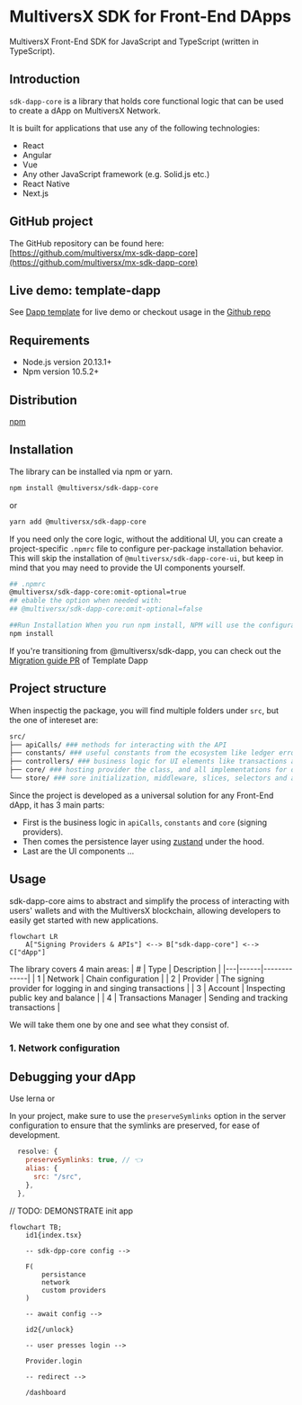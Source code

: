 # MultiversX SDK for Front-End DApps

MultiversX Front-End SDK for JavaScript and TypeScript (written in TypeScript).

## Introduction

`sdk-dapp-core` is a library that holds core functional logic that can be used to create a dApp on MultiversX Network.

It is built for applications that use any of the following technologies:
- React
- Angular
- Vue
- Any other JavaScript framework (e.g. Solid.js etc.)
- React Native
- Next.js

## GitHub project
The GitHub repository can be found here: [https://github.com/multiversx/mx-sdk-dapp-core](https://github.com/multiversx/mx-sdk-dapp-core)

## Live demo: template-dapp
See [Dapp template](https://template-dapp.multiversx.com/) for live demo or checkout usage in the [Github repo](https://github.com/multiversx/mx-template-dapp)


## Requirements
- Node.js version 20.13.1+
- Npm version 10.5.2+

## Distribution

[npm](https://www.npmjs.com/package/@multiversx/sdk-dapp)

## Installation

The library can be installed via npm or yarn.

```bash
npm install @multiversx/sdk-dapp-core
```

or

```bash
yarn add @multiversx/sdk-dapp-core
```

If you need only the core logic, without the additional UI, you can create a project-specific `.npmrc` file to configure per-package installation behavior. This will skip the installation of `@multiversx/sdk-dapp-core-ui`, but keep in mind that you may need to provide the UI components yourself.

```bash
## .npmrc
@multiversx/sdk-dapp-core:omit-optional=true
## ebable the option when needed with: 
## @multiversx/sdk-dapp-core:omit-optional=false

##Run Installation When you run npm install, NPM will use the configurations specified in the .npmrc file:
npm install
```

If you're transitioning from @multiversx/sdk-dapp, you can check out the [Migration guide PR](https://github.com/multiversx/mx-template-dapp/pull/264) of Template Dapp

## Project structure

When inspectig the package, you will find multiple folders under `src`, but the one of intereset are:

```bash
src/
├── apiCalls/ ### methods for interacting with the API
├── constants/ ### useful constants from the ecosystem like ledger error codes, default gas limits for transactions etc.
├── controllers/ ### business logic for UI elements like transactions and amount formatting
├── core/ ### hosting provider the class, and all implementations for different signing providers
└── store/ ### sore initialization, middleware, slices, selectors and actions
```

Since the project is developed as a universal solution for any Front-End dApp, it has 3 main parts: 
- First is the business logic in `apiCalls`, `constants` and `core` (signing providers). 
- Then comes the persistence layer using [zustand](https://zustand.docs.pmnd.rs/) under the hood.
- Last are the UI components ...



## Usage

sdk-dapp-core aims to abstract and simplify the process of interacting with users' wallets and with the MultiversX blockchain, allowing developers to easily get started with new applications.

```mermaid
flowchart LR
    A["Signing Providers & APIs"] <--> B["sdk-dapp-core"] <--> C["dApp"]
```
The library covers 4 main areas:
| # | Type | Description |
|---|------|-------------|
| 1 | Network | Chain configuration |
| 2 | Provider | The signing provider for logging in and singing transactions |
| 3 | Account | Inspecting public key and balance |
| 4 | Transactions Manager | Sending and tracking transactions |

We will take them one by one and see what they consist of.

### 1. Network configuration





## Debugging your dApp

Use lerna or

In your project, make sure to use the `preserveSymlinks` option in the server configuration to ensure that the symlinks are preserved, for ease of development.

``` js
  resolve: {
    preserveSymlinks: true, // 👈
    alias: {
      src: "/src",
    },
  },
```

// TODO: DEMONSTRATE init app


```mermaid
flowchart TB;
    id1{index.tsx} 
    
    -- sdk-dpp-core config --> 
    
    F(
        persistance
        network
        custom providers
    )
        
    -- await config --> 
    
    id2{/unlock}  
    
    -- user presses login --> 
    
    Provider.login

    -- redirect --> 
    
    /dashboard
```
